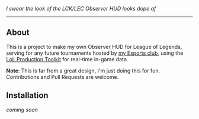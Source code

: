 *I swear the look of the LCK/LEC Observer HUD looks dope af*

---
## About
This is a project to make my own Observer HUD for League of Legends, serving for any future tournaments hosted by [my Esports club](https://www.facebook.com/hcmusec), using the [LoL Production Toolkit](https://github.com/RCVolus/lol-prod-toolkit) for real-time in-game data.

**Note**: This is far from a great design, I'm just doing this for fun. Contributions and Pull Requests are welcome.

## Installation
*coming soon*